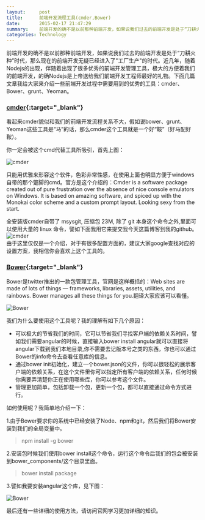 ```yaml
---
layout:     post
title:      前端开发流程工具(cmder,Bower)
date:       2015-02-17 21:47:29
summary:    前端开发的确不是以前那种前端开发，如果说我们过去的前端开发是处于“刀耕火种”时代，那么现在的前端开发无疑已经进入了"工厂生产"的时代。近几年，随着Nodejs的出现，伴随着出现了很多优秀的前端开发管理工具，极大的方便着我们的前端开发，的确Nodejs是上帝送给我们前端开发工程师最好的礼物。下面几篇文章我给大家来介绍一些前端开发过程中需要用到的优秀的工具：cmder、Bower、grunt、Yeoman ...
categories: Technology
---
```

 前端开发的确不是以前那种前端开发，如果说我们过去的前端开发是处于“刀耕火种”时代，那么现在的前端开发无疑已经进入了"工厂生产"的时代。近几年，随着Nodejs的出现，伴随着出现了很多优秀的前端开发管理工具，极大的方便着我们的前端开发，的确Nodejs是上帝送给我们前端开发工程师最好的礼物。下面几篇文章我给大家来介绍一些前端开发过程中需要用到的优秀的工具：cmder、Bower、grunt、Yeoman。

### [cmder](http://bliker.github.io/cmder/){:target="_blank"}

看起来cmder貌似和我们的前端开发流程关系不大，假如说bower、grunt、Yeoman这些工具是“马”的话，那么cmder这个工具就是一个好“鞍”（好马配好鞍）。

你一定会被这个cmd代替工具所吸引，首先上图：

![cmder](http://tw93.github.io/images/main.jpg)

只能用优雅来形容这个软件，色彩非常性感，在使用上面也明显方便于windows自带的那个蹩脚的cmd。官方是这个介绍的：Cmder is a software package created out of pure frustration over the absence of nice console emulators on Windows. It is based on amazing software, and spiced up with the Monokai color scheme and a custom prompt layout. Looking sexy from the start.  

全安装版cmder自带了 msysgit, 压缩包 23M, 除了 git 本身这个命令之外,里面可以使用大量的 linux 命令，譬如下面我用它来提交我今天这篇博客到我的github。
![cmder](http://tw93.github.io/images/cmder1.jpg)  
由于这里仅仅是一个介绍，对于有很多配置方面的，建议大家google查找对应的设置方案，我相信你会喜欢上这个工具的。

### [Bower](http://bower.io/){:target="_blank"}

Bower是twitter推出的一款包管理工具，官网是这样概括的：Web sites are made of lots of things — frameworks, libraries, assets, utilities, and rainbows. Bower manages all these things for you.翻译大家应该可以看懂。

![Bower](http://tw93.github.io/images/bower1.jpg)

我们为什么要使用这个工具呢？我的理解有如下几个原因：

 - 可以极大的节省我们的时间，它可以节省我们寻找客户端的依赖关系时间，譬如我们需要angular的时候，直接输入bower install angular就可以直接将angular下载到我们本地目录,你不需要去记版本号之类的东西，你也可以通过Bower的info命令去查看任意库的信息。
 - 通过bower init初始化，建立一个bower.json的文件，你可以很轻松的展示客户端的依赖关系，在这个文件里你可以指定所有客户端的依赖关系，任何时候你需要弄清楚你正在使用哪些库，你可以参考这个文件。
 - 管理更加简单，包括卸载一个包，更新一个包，都可以直接通过命令方式进行。 




如何使用呢？我简单地介绍一下：

 1.由于Bower要求你的系统中已经安装了Node、npm和git，然后我们将Bower安装到我们的全局变量中。

<blockquote>npm install -g bower</blockquote>

 2.安装包时候我们使用bower install这个命令，运行这个命令后我们的包会被安装到bower_components/这个目录里面。  

<blockquote>bower install package </blockquote>

 3.譬如我要安装angular这个库，见下图：

![Bower](http://tw93.github.io/images/angular1.jpg)

最后还有一些详细的使用方法，请访问官网学习更加详细的知识。
